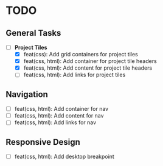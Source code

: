 # TODO

## General Tasks

- [ ] **Project Tiles**
  - [x] feat(css): Add grid containers for project tiles
  - [x] feat(css, html): Add container for project tile headers
  - [x] feat(css, html): Add content for project tile headers
  - [ ] feat(css, html): Add links for project tiles

## Navigation

- [ ] feat(css, html): Add container for nav
- [ ] feat(css, html): Add content for nav
- [ ] feat(css, html): Add links for nav

## Responsive Design

- [ ] feat(css, html): Add desktop breakpoint